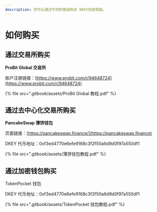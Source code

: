 ```yaml
---
description: 您可以通过不同的管道购买 DKEY加密钥匙。
---
```


# 如何购买

## 通过交易所购买

**ProBit Global 交易所**

账户注册链接：[https://www.probit.com/r/94648724](https://www.probit.com/r/94648724)

{% file src=".gitbook/assets/ProBit Global 教程.pdf" %}



## **通过**去中心化交易所购买

**PancakeSwap 薄饼钱包**

页面链接：[https://pancakeswap.finance/](https://pancakeswap.finance)

DKEY 代币地址：0xf3ed4770e6efe9168c3f2f50a6d9d0f97a550df1

{% file src=".gitbook/assets/薄饼钱包教程.pdf" %}



## 通过加密钱包购买

TokenPocket 钱包&#x20;

DKEY 代币地址：0xf3ed4770e6efe9168c3f2f50a6d9d0f97a550df1

{% file src=".gitbook/assets/TokenPocket 钱包教程.pdf" %}

